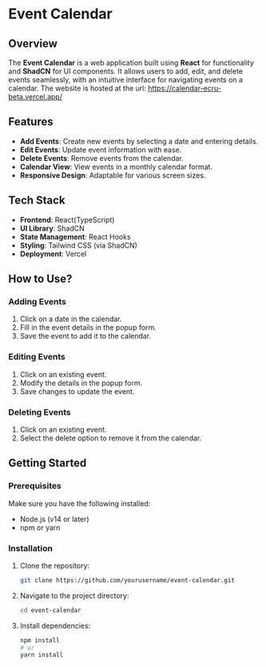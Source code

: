 # Event Calendar

## Overview

The **Event Calendar** is a web application built using **React** for functionality and **ShadCN** for UI components. It allows users to add, edit, and delete events seamlessly, with an intuitive interface for navigating events on a calendar.
The website is hosted at the url: https://calendar-ecru-beta.vercel.app/
## Features

- **Add Events**: Create new events by selecting a date and entering details.
- **Edit Events**: Update event information with ease.
- **Delete Events**: Remove events from the calendar.
- **Calendar View**: View events in a monthly calendar format.
- **Responsive Design**: Adaptable for various screen sizes.

## Tech Stack

- **Frontend**: React(TypeScript)
- **UI Library**: ShadCN
- **State Management**: React Hooks
- **Styling**: Tailwind CSS (via ShadCN)
- **Deployment**: Vercel

## How to Use?

### Adding Events
1. Click on a date in the calendar.
2. Fill in the event details in the popup form.
3. Save the event to add it to the calendar.

### Editing Events
1. Click on an existing event.
2. Modify the details in the popup form.
3. Save changes to update the event.

### Deleting Events
1. Click on an existing event.
2. Select the delete option to remove it from the calendar.

## Getting Started

### Prerequisites

Make sure you have the following installed:

- Node.js (v14 or later)
- npm or yarn

### Installation

1. Clone the repository:
   ```bash
   git clone https://github.com/yourusername/event-calendar.git
   ```
2. Navigate to the project directory:
   ```bash
   cd event-calendar
   ```
3. Install dependencies:
   ```bash
   npm install
   # or
   yarn install
   ```
